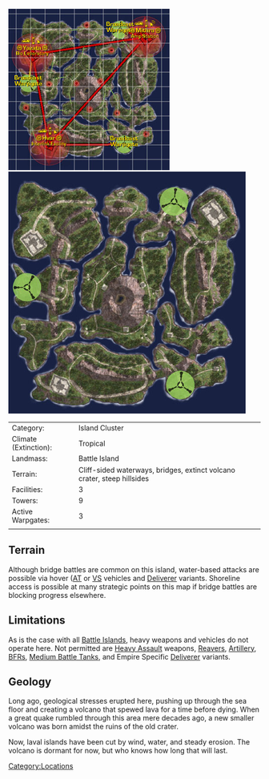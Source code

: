 ![](images/ExtinctionMap.jpg "fig:ExtinctionMap.jpg")
![](images/Extinction_Terrain.jpg "fig:Extinction_Terrain.jpg")

|                       |                                                                         |
| --------------------- | ----------------------------------------------------------------------- |
| Category:             | Island Cluster                                                          |
| Climate (Extinction): | Tropical                                                                |
| Landmass:             | Battle Island                                                           |
| Terrain:              | Cliff-sided waterways, bridges, extinct volcano crater, steep hillsides |
| Facilities:           | 3                                                                       |
| Towers:               | 9                                                                       |
| Active Warpgates:     | 3                                                                       |
|                       |                                                                         |

## Terrain

Although bridge battles are common on this island, water-based attacks
are possible via hover ([AT](Ancient_Tech "wikilink") or
[VS](VS "wikilink") vehicles and [Deliverer](Deliverer "wikilink")
variants. Shoreline access is possible at many strategic points on this
map if bridge battles are blocking progress elsewhere.

## Limitations

As is the case with all [Battle Islands](Battle_Islands "wikilink"),
heavy weapons and vehicles do not operate here. Not permitted are [Heavy
Assault](Heavy_Assault "wikilink") weapons,
[Reavers](Reaver "wikilink"), [Artillery](Artillery "wikilink"),
[BFRs](BFR "wikilink"), [Medium Battle
Tanks](Medium_Battle_Tank "wikilink"), and Empire Specific
[Deliverer](Deliverer "wikilink") variants.

## Geology

Long ago, geological stresses erupted here, pushing up through the sea
floor and creating a volcano that spewed lava for a time before dying.
When a great quake rumbled through this area mere decades ago, a new
smaller volcano was born amidst the ruins of the old crater.

Now, laval islands have been cut by wind, water, and steady erosion. The
volcano is dormant for now, but who knows how long that will last.

[Category:Locations](Category:Locations "wikilink")

